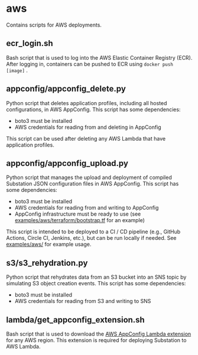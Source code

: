 # aws

Contains scripts for AWS deployments.

## ecr_login.sh

Bash script that is used to log into the AWS Elastic Container Registry (ECR). After logging in, containers can be pushed to ECR using `docker push [image]` .

## appconfig/appconfig_delete.py

Python script that deletes application profiles, including all hosted configurations, in AWS AppConfig. This script has some dependencies:

* boto3 must be installed
* AWS credentials for reading from and deleting in AppConfig

This script can be used after deleting any AWS Lambda that have application profiles.

## appconfig/appconfig_upload.py

Python script that manages the upload and deployment of compiled Substation JSON configuration files in AWS AppConfig. This script has some dependencies:

* boto3 must be installed
* AWS credentials for reading from and writing to AppConfig
* AppConfig infrastructure must be ready to use (see [examples/aws/terraform/bootstrap.tf](/examples/aws/terraform/bootstrap.tf) for an example)

This script is intended to be deployed to a CI / CD pipeline (e.g., GitHub Actions, Circle CI, Jenkins, etc.), but can be run locally if needed. See [examples/aws/](/examples/aws/) for example usage.

## s3/s3_rehydration.py

Python script that rehydrates data from an S3 bucket into an SNS topic by simulating S3 
object creation events. This script has some dependencies:

* boto3 must be installed
* AWS credentials for reading from S3 and writing to SNS

## lambda/get_appconfig_extension.sh

Bash script that is used to download the [AWS AppConfig Lambda extension](https://docs.aws.amazon.com/appconfig/latest/userguide/appconfig-integration-lambda-extensions.html) for any AWS region. This extension is required for deploying Substation to AWS Lambda.
